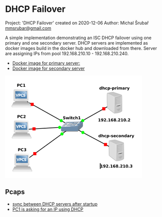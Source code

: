 # DHCP Failover

Project: 'DHCP Failover' created on 2020-12-06
Author: Michal Šrubař <mmsrubar@gmail.com>

A simple implementation demonstrating an ISC DHCP failover using one primary and
one secondary server. DHCP servers are implemented as docker images build in the
docker hub and downloaded from there. Server are assigning IPs from pool
192.168.210.10 - 192.168.210.240.

- [Docker image for primary server:](https://hub.docker.com/repository/docker/mmsrubar/dhcp-failover-primary "Docker image for primary server:")
- [Docker image for secondary server](https://hub.docker.com/repository/docker/mmsrubar/dhcp-failover-secondary "Docker image for secondary server")

![](topology.png)

## Pcaps

- [sync between DHCP servers after startup](project-files/captures/dhcp-sync-after-boot.pcap "sync between DHCP servers after startup")
- [PC1 is asking for an IP using DHCP](project-files/captures/pc1-asking-ip-both-servers-running.pcap "PC1 is asking for an IP using DHCP")
